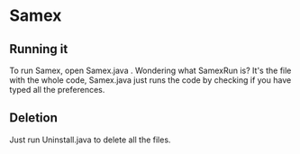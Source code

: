 # Samex
## Running it
To run Samex, open Samex.java . Wondering what SamexRun is? It's the file with the whole code, Samex.java just runs the code by checking if you have typed all the preferences.
## Deletion
Just run Uninstall.java to delete all the files. 

